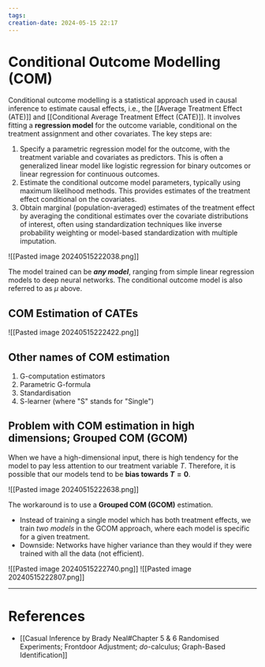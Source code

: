 ```yaml
---
tags: 
creation-date: 2024-05-15 22:17
---
```

# Conditional Outcome Modelling (COM)

Conditional outcome modelling is a statistical approach used in causal inference to estimate causal effects, i.e., the [[Average Treatment Effect (ATE)]] and [[Conditional Average Treatment Effect (CATE)]]. It involves fitting a **regression model** for the outcome variable, conditional on the treatment assignment and other covariates. The key steps are:

1. Specify a parametric regression model for the outcome, with the treatment variable and covariates as predictors. This is often a generalized linear model like logistic regression for binary outcomes or linear regression for continuous outcomes.
2. Estimate the conditional outcome model parameters, typically using maximum likelihood methods. This provides estimates of the treatment effect conditional on the covariates.
3. Obtain marginal (population-averaged) estimates of the treatment effect by averaging the conditional estimates over the covariate distributions of interest, often using standardization techniques like inverse probability weighting or model-based standardization with multiple imputation.

![[Pasted image 20240515222038.png]]

The model trained can be ***any model***, ranging from simple linear regression models to deep neural networks. The conditional outcome model is also referred to as $\mu$ above.

## COM Estimation of CATEs

![[Pasted image 20240515222422.png]]

## Other names of COM estimation

1. G-computation estimators
2. Parametric G-formula
3. Standardisation
4. S-learner (where "S" stands for "Single")

## Problem with COM estimation in high dimensions; Grouped COM (GCOM)

When we have a high-dimensional input, there is high tendency for the model to pay less attention to our treatment variable $T$. Therefore, it is possible that our models tend to be **bias towards $T=0$**.

![[Pasted image 20240515222638.png]]

The workaround is to use a **Grouped COM (GCOM)** estimation. 
- Instead of training a single model which has both treatment effects, we train *two models* in the GCOM approach, where each model is specific for a given treatment.
- Downside: Networks have higher variance than they would if they were trained with all the data (not efficient).

![[Pasted image 20240515222740.png]]
![[Pasted image 20240515222807.png]]



---
# References

- [[Casual Inference by Brady Neal#Chapter 5 & 6 Randomised Experiments; Frontdoor Adjustment; *do*-calculus; Graph-Based Identification]]